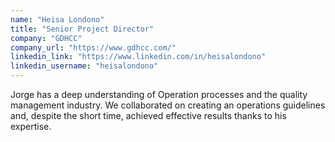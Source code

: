 ```yaml
---
name: "Heisa Londono"
title: "Senior Project Director"
company: "GDHCC"
company_url: "https://www.gdhcc.com/"
linkedin_link: "https://www.linkedin.com/in/heisalondono"
linkedin_username: "heisalondono"
---
```


Jorge has a deep understanding of Operation processes and the quality management industry. We collaborated on creating an operations guidelines and, despite the short time, achieved effective results thanks to his expertise.
